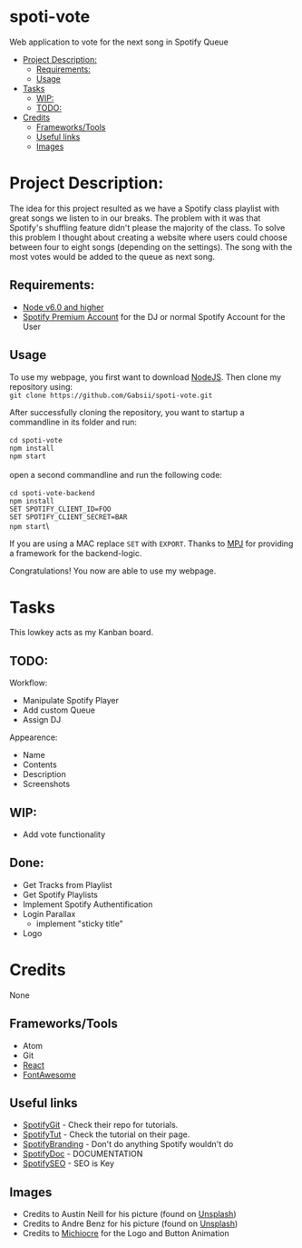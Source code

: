 # spoti-vote
Web application to vote for the next song in Spotify Queue

- [Project Description:](#project-description)
	- [Requirements:](#requirements)
	- [Usage](#usage)
- [Tasks](#tasks)
	- [WIP:](#wip)
	- [TODO:](#todo)
- [Credits](#credits)
	- [Frameworks/Tools](#frameworkstools)
	- [Useful links](#useful-links)
	- [Images](#images)

# Project Description:

The idea for this project resulted as we have a Spotify class playlist with great songs we listen to in our breaks.
The problem with it was that Spotify's shuffling feature didn't please the majority of the class.
To solve this problem I thought about creating a website where users could choose between four to eight songs (depending on the settings). The song with the most votes would be added to the queue as next song.

## Requirements:
* [Node v6.0 and higher](https://nodejs.org/en/)
* [Spotify Premium Account](https://www.spotify.com/at/) for the DJ or normal Spotify Account for the User

## Usage

To use my webpage, you first want to download [NodeJS](https://nodejs.org/en/).
Then clone my repository using:\
`git clone https://github.com/Gabsii/spoti-vote.git`

After successfully cloning the repository, you want to startup a commandline in its folder and run:\
\
`cd spoti-vote`\
`npm install`\
`npm start`\
\
open a second commandline and run the following code:\
\
`cd spoti-vote-backend`\
`npm install`\
`SET SPOTIFY_CLIENT_ID=FOO`\
`SET SPOTIFY_CLIENT_SECRET=BAR`\
`npm start`\

If you are using a MAC replace `SET` with `EXPORT`.
Thanks to [MPJ](https://github.com/mpj/oauth-bridge-template) for providing a framework for the backend-logic.

Congratulations! You now are able to use my webpage.

# Tasks

This lowkey acts as my Kanban board.

## TODO:
Workflow:
* Manipulate Spotify Player
* Add custom Queue
* Assign DJ

Appearence:
* Name
* Contents
* Description
* Screenshots

## WIP:

* Add vote functionality

## Done:

* Get Tracks from Playlist
* Get Spotify Playlists
* Implement Spotify Authentification
* Login Parallax
	* implement "sticky title"
* Logo

# Credits

None

## Frameworks/Tools
* Atom
* Git
* [React](https://reactjs.org/)
* [FontAwesome](https://fontawesome.com/)

## Useful links

* [SpotifyGit](https://github.com/spotify/web-api-auth-examples) - Check their repo for tutorials.
* [SpotifyTut](https://developer.spotify.com/web-api/tutorial/) - Check the tutorial on their page.
* [SpotifyBranding](https://beta.developer.spotify.com/branding-guidelines/) - Don't do anything Spotify wouldn't do
* [SpotifyDoc](https://beta.developer.spotify.com/console/) - DOCUMENTATION
* [SpotifySEO](https://beta.developer.spotify.com/dashboard/applications) - SEO is Key

## Images

* Credits to Austin Neill for his picture (found on [Unsplash](https://unsplash.com))
* Credits to Andre Benz for his picture (found on [Unsplash](https://unsplash.com))
* Credits to [Michiocre](https://github.com/Michiocre) for the Logo and Button Animation
